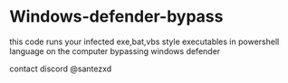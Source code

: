 # Windows-defender-bypass
this code runs your infected exe,bat,vbs style executables in powershell language on the computer bypassing windows defender

contact discord @santezxd
